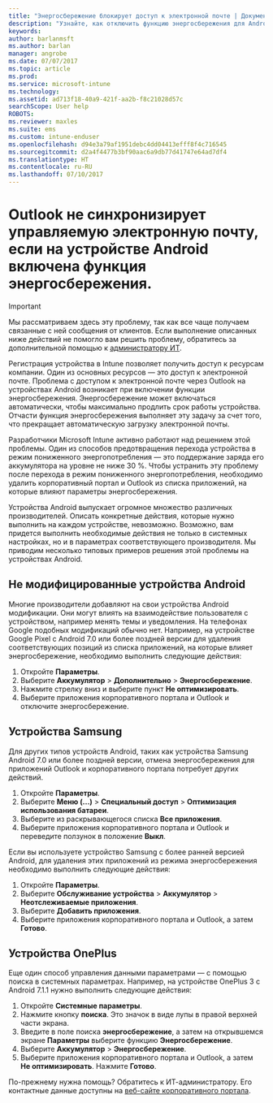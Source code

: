 ```yaml
---
title: "Энергосбережение блокирует доступ к электронной почте | Документы Майкрософт"
description: "Узнайте, как отключить функцию энергосбережения для Android, чтобы всегда получать свою электронную почту."
keywords: 
author: barlanmsft
ms.author: barlan
manager: angrobe
ms.date: 07/07/2017
ms.topic: article
ms.prod: 
ms.service: microsoft-intune
ms.technology: 
ms.assetid: ad713f18-40a9-421f-aa2b-f8c21028d57c
searchScope: User help
ROBOTS: 
ms.reviewer: maxles
ms.suite: ems
ms.custom: intune-enduser
ms.openlocfilehash: d94e3a79af1951debc4dd04413efff8f4c716545
ms.sourcegitcommit: d2a4f4477b3bf90aac6a9db77d41747e64ad7df4
ms.translationtype: HT
ms.contentlocale: ru-RU
ms.lasthandoff: 07/10/2017
---
```

# <a name="outlook-wont-sync-managed-email-when-battery-optimization-for-android-is-turned-on"></a>Outlook не синхронизирует управляемую электронную почту, если на устройстве Android включена функция энергосбережения.

> [!IMPORTANT]
> Мы рассматриваем здесь эту проблему, так как все чаще получаем связанные с ней сообщения от клиентов. Если выполнение описанных ниже действий не помогло вам решить проблему, обратитесь за дополнительной помощью к [администратору ИТ](https://portal.manage.microsoft.com).

Регистрация устройства в Intune позволяет получить доступ к ресурсам компании. Один из основных ресурсов — это доступ к электронной почте. Проблема с доступом к электронной почте через Outlook на устройствах Android возникает при включении функции энергосбережения. Энергосбережение может включаться автоматически, чтобы максимально продлить срок работы устройства. Отчасти функция энергосбережения выполняет эту задачу за счет того, что прекращает автоматическую загрузку электронной почты.

Разработчики Microsoft Intune активно работают над решением этой проблемы. Один из способов предотвращения перехода устройства в режим пониженного энергопотребления — это поддержание заряда его аккумулятора на уровне не ниже 30 %. Чтобы устранить эту проблему после перехода в режим пониженного энергопотребления, необходимо удалить корпоративный портал и Outlook из списка приложений, на которые влияют параметры энергосбережения.

Устройства Android выпускает огромное множество различных производителей. Описать конкретные действия, которые нужно выполнить на каждом устройстве, невозможно. Возможно, вам придется выполнить необходимые действия не только в системных настройках, но и в параметрах соответствующего производителя. Мы приводим несколько типовых примеров решения этой проблемы на устройствах Android.

## <a name="unmodified-android-devices"></a>Не модифицированные устройства Android

Многие производители добавляют на свои устройства Android модификации. Они могут влиять на взаимодействие пользователя с устройством, например менять темы и уведомления. На телефонах Google подобных модификаций обычно нет. Например, на устройстве Google Pixel с Android 7.0 или более поздней версии для удаления соответствующих позиций из списка приложений, на которые влияет энергосбережение, необходимо выполнить следующие действия:

1. Откройте **Параметры**.
2. Выберите **Аккумулятор** > **Дополнительно** > **Энергосбережение**.
3. Нажмите стрелку вниз и выберите пункт **Не оптимизировать**.
4. Выберите приложения корпоративного портала и Outlook и отключите энергосбережение.

## <a name="samsung-devices"></a>Устройства Samsung

Для других типов устройств Android, таких как устройства Samsung Android 7.0 или более поздней версии, отмена энергосбережения для приложений Outlook и корпоративного портала потребует других действий.

1. Откройте **Параметры**.
2. Выберите **Меню (...)**   >  **Специальный доступ** > **Оптимизация использования батареи**.
3. Выберите из раскрывающегося списка **Все приложения**.
4. Выберите приложения корпоративного портала и Outlook и переведите ползунок в положение **Выкл**.

Если вы используете устройство Samsung с более ранней версией Android, для удаления этих приложений из режима энергосбережения необходимо выполнить следующие действия:

1. Откройте **Параметры**.
2. Выберите **Обслуживание устройства** > **Аккумулятор** > **Неотслеживаемые приложения**.
3. Выберите **Добавить приложения**.
4. Выберите приложения корпоративного портала и Outlook, а затем **Готово**.

## <a name="oneplus-devices"></a>Устройства OnePlus

Еще один способ управления данными параметрами — с помощью поиска в системных параметрах. Например, на устройстве OnePlus 3 с Android 7.1.1 нужно выполнить следующие действия: 

1. Откройте **Системные параметры**. 
2. Нажмите кнопку **поиска**. Это значок в виде лупы в правой верхней части экрана. 
3. Введите в поле поиска **энергосбережение**, а затем на открывшемся экране **Параметры** выберите функцию **Энергосбережение**. 
4. Выберите **Аккумулятор** > **Энергосбережение**.
5. Выберите приложения корпоративного портала и Outlook, а затем **Не оптимизировать**. Нажмите **Готово**.

<!--On a OnePlus 5 device with Android 7.1.1, you would follow these steps to remove these apps from battery optimization:
1. Open **Settings**.
2. Tap **Battery** > **Battery optimization**.
3. Select the Company Portal and Outlook apps, then select **Don’t optimize**. Tap **Done**.-->

По-прежнему нужна помощь? Обратитесь к ИТ-администратору. Его контактные данные доступны на [веб-сайте корпоративного портала](http://portal.manage.microsoft.com).
